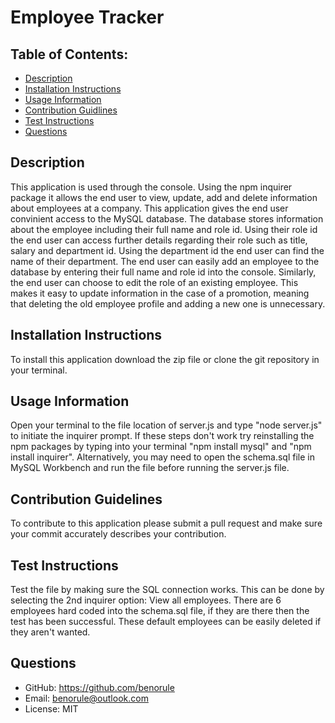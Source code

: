 # Employee Tracker
## Table of Contents: 
 * [Description](#Description) 
* [Installation Instructions](#Installation-Instructions) 
* [Usage Information](#Usage-Information) 
* [Contribution Guidlines](#Contribution-Guidelines) 
* [Test Instructions](#Test-Instructions) 
* [Questions](#Questions) 
## Description 
This application is used through the console. Using the npm inquirer package it allows the end user to view, update, add and delete information about employees at a company. This application gives the end user convinient access to the MySQL database. The database stores information about the employee including their full name and role id. Using their role id the end user can access further details regarding their role such as title, salary and department id. Using the department id the end user can find the name of their department. The end user can easily add an employee to the database by entering their full name and role id into the console. Similarly, the end user can choose to edit the role of an existing employee. This makes it easy to update information in the case of a promotion, meaning that deleting the old employee profile and adding a new one is unnecessary.
## Installation Instructions 
To install this application download the zip file or clone the git repository in your terminal. 
## Usage Information 
Open your terminal to the file location of server.js and type "node server.js" to initiate the inquirer prompt. If these steps don't work try reinstalling the npm packages by typing into your terminal "npm install mysql" and "npm install inquirer". Alternatively, you may need to open the schema.sql file in MySQL Workbench and run the file before running the server.js file.
## Contribution Guidelines 
To contribute to this application please submit a pull request and make sure your commit accurately describes your contribution.
## Test Instructions 
Test the file by making sure the SQL connection works. This can be done by selecting the 2nd inquirer option: View all employees. There are 6 employees hard coded into the schema.sql file, if they are there then the test has been successful. These default employees can be easily deleted if they aren't wanted.
## Questions 
 * GitHub: https://github.com/benorule
* Email: benorule@outlook.com
* License: MIT


